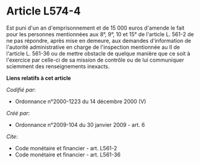 # Article L574-4

Est puni d'un an d'emprisonnement et de 15 000 euros d'amende le fait pour les personnes mentionnées aux 8°, 9°, 10 et 15° de
l'article L. 561-2 de ne pas répondre, après mise en demeure, aux demandes d'information de l'autorité administrative en
charge de l'inspection mentionnée au II de l'article L. 561-36 ou de mettre obstacle de quelque manière que ce soit à
l'exercice par celle-ci de sa mission de contrôle ou de lui communiquer sciemment des renseignements inexacts.

**Liens relatifs à cet article**

_Codifié par_:

  - Ordonnance n°2000-1223 du 14 décembre 2000 (V)

_Créé par_:

  - Ordonnance n°2009-104 du 30 janvier 2009 - art. 6

_Cite_:

  - Code monétaire et financier - art. L561-2
  - Code monétaire et financier - art. L561-36
